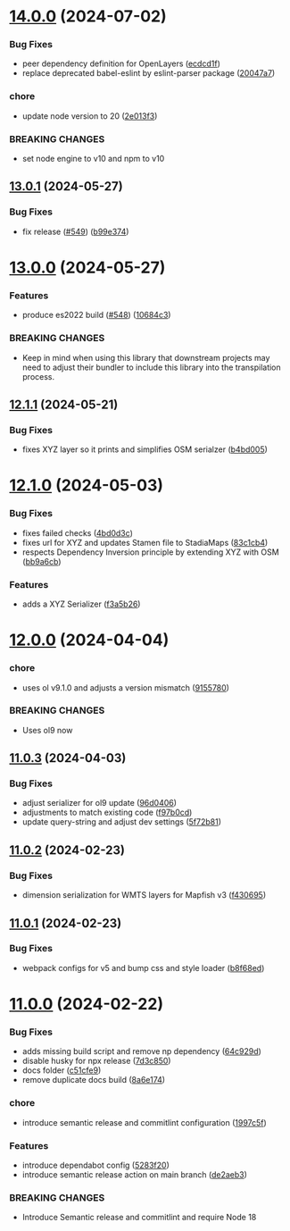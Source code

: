 # [14.0.0](https://github.com/terrestris/mapfish-print-manager/compare/v13.0.1...v14.0.0) (2024-07-02)


### Bug Fixes

* peer dependency definition for OpenLayers ([ecdcd1f](https://github.com/terrestris/mapfish-print-manager/commit/ecdcd1fe9895a4e7ceab86038735f9fa9d7019d5))
* replace deprecated babel-eslint by eslint-parser package ([20047a7](https://github.com/terrestris/mapfish-print-manager/commit/20047a728f919c2858c96706c4fd521f0c53909f))


### chore

* update node version to 20 ([2e013f3](https://github.com/terrestris/mapfish-print-manager/commit/2e013f3e1e86c9659429b98062556a0871a46144))


### BREAKING CHANGES

* set node engine to v10 and npm to v10

## [13.0.1](https://github.com/terrestris/mapfish-print-manager/compare/v13.0.0...v13.0.1) (2024-05-27)


### Bug Fixes

* fix release ([#549](https://github.com/terrestris/mapfish-print-manager/issues/549)) ([b99e374](https://github.com/terrestris/mapfish-print-manager/commit/b99e374ea4b723d64f5b7f8a43a5193668c2e974))

# [13.0.0](https://github.com/terrestris/mapfish-print-manager/compare/v12.1.1...v13.0.0) (2024-05-27)


### Features

* produce es2022 build ([#548](https://github.com/terrestris/mapfish-print-manager/issues/548)) ([10684c3](https://github.com/terrestris/mapfish-print-manager/commit/10684c333350b49d5fae0595bf33de5a822d7283))


### BREAKING CHANGES

* Keep in mind when using this library that
downstream projects may need to adjust their bundler to include
this library into the transpilation process.

## [12.1.1](https://github.com/terrestris/mapfish-print-manager/compare/v12.1.0...v12.1.1) (2024-05-21)


### Bug Fixes

* fixes XYZ layer so it prints and simplifies OSM serialzer ([b4bd005](https://github.com/terrestris/mapfish-print-manager/commit/b4bd005645dd52149a420df866649a40c94ce6c0))

# [12.1.0](https://github.com/terrestris/mapfish-print-manager/compare/v12.0.0...v12.1.0) (2024-05-03)


### Bug Fixes

* fixes failed checks ([4bd0d3c](https://github.com/terrestris/mapfish-print-manager/commit/4bd0d3c9d53470d294507319f2210e4c16a2d4a3))
* fixes url for XYZ and updates Stamen file to StadiaMaps ([83c1cb4](https://github.com/terrestris/mapfish-print-manager/commit/83c1cb4080895eb0c35207f2e6116255a1bcc31e))
* respects Dependency Inversion principle by extending XYZ with OSM ([bb9a6cb](https://github.com/terrestris/mapfish-print-manager/commit/bb9a6cb71f831a645d52eff4b1b1fa7c27cda377))


### Features

* adds a XYZ Serializer ([f3a5b26](https://github.com/terrestris/mapfish-print-manager/commit/f3a5b26e6474927343396f140dd06140f80e1173))

# [12.0.0](https://github.com/terrestris/mapfish-print-manager/compare/v11.0.3...v12.0.0) (2024-04-04)


### chore

* uses ol v9.1.0 and adjusts a version mismatch ([9155780](https://github.com/terrestris/mapfish-print-manager/commit/915578068138f55ecbe29603ee3530c22ab9553c))


### BREAKING CHANGES

* Uses ol9 now

## [11.0.3](https://github.com/terrestris/mapfish-print-manager/compare/v11.0.2...v11.0.3) (2024-04-03)


### Bug Fixes

* adjust serializer for ol9 update ([96d0406](https://github.com/terrestris/mapfish-print-manager/commit/96d040664cac14ff37e09cd5f58d2e1a21186b18))
* adjustments to match existing code ([f97b0cd](https://github.com/terrestris/mapfish-print-manager/commit/f97b0cdfae3bbb971e055ac02058034e5c825b4b))
* update query-string and adjust dev settings ([5f72b81](https://github.com/terrestris/mapfish-print-manager/commit/5f72b81af747df18b196c3ad02b863cebb952afd))

## [11.0.2](https://github.com/terrestris/mapfish-print-manager/compare/v11.0.1...v11.0.2) (2024-02-23)


### Bug Fixes

* dimension serialization for WMTS layers for Mapfish v3 ([f430695](https://github.com/terrestris/mapfish-print-manager/commit/f430695ab15d3b5abf1cb1d6317fd0c39b0b1990))

## [11.0.1](https://github.com/terrestris/mapfish-print-manager/compare/v11.0.0...v11.0.1) (2024-02-23)


### Bug Fixes

* webpack configs for v5 and bump css and style loader ([b8f68ed](https://github.com/terrestris/mapfish-print-manager/commit/b8f68edbb12b72e14ad04ca99b03186fe88fbd6a))

# [11.0.0](https://github.com/terrestris/mapfish-print-manager/compare/v10.1.0...v11.0.0) (2024-02-22)


### Bug Fixes

* adds missing build script and remove np dependency ([64c929d](https://github.com/terrestris/mapfish-print-manager/commit/64c929da8045c4d0761bed1fdcc4e4448c93d2fd))
* disable husky for npx release ([7d3c850](https://github.com/terrestris/mapfish-print-manager/commit/7d3c850708581bfa270d0643ec8fd2ec6dadaa6c))
* docs folder ([c51cfe9](https://github.com/terrestris/mapfish-print-manager/commit/c51cfe9f91b6612a3eee6e52826ac2276f3a722e))
* remove duplicate docs build ([8a6e174](https://github.com/terrestris/mapfish-print-manager/commit/8a6e17443c3a0d407106fd0d84b805608e1fff8b))


### chore

* introduce semantic release and commitlint configuration ([1997c5f](https://github.com/terrestris/mapfish-print-manager/commit/1997c5f45af0579e83ee11ec6c38bc438912efce))


### Features

* introduce dependabot config ([5283f20](https://github.com/terrestris/mapfish-print-manager/commit/5283f209774017c19105b32c42aba4e1e906d399))
* introduce semantic release action on main branch ([de2aeb3](https://github.com/terrestris/mapfish-print-manager/commit/de2aeb38faf21e278252282c31a2f9bcaf8de241))


### BREAKING CHANGES

* Introduce Semantic release and commitlint and require
Node 18
